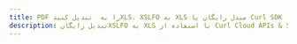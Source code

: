 ---title: PDF را به  تبدیل کنیدXLS، XSLFO به XLS مبدل رایگان یا Curl SDKdescription: تبدیل رایگانXSLFO به XLS با استفاده از Curl Cloud APIs & SDK همچنین اسناد PDF را در Cloud ایجاد، ویرایش و رندر کنید.---